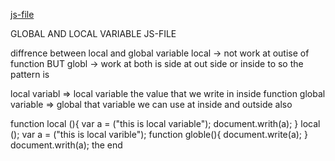 [js-file](/Js/24-global-local-variable.js)

GLOBAL AND LOCAL VARIABLE
JS-FILE

diffrence between local and global variable local -> not work at outise of function BUT globl -> work at both is side at out side or inside to so the pattern is

local variabl => local variable the value that we write in inside function global variable => global that variable we can use at inside and outside also

function local (){
    var a = ("this is local variable");
    document.writh(a);
}
local ();
var a = ("this is local varible");
function globle(){
    document.write(a);
}
document.writh(a);
the end